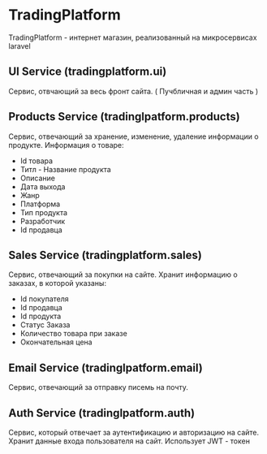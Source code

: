 # TradingPlatform

TradingPlatform - интернет магазин, реализованный на микросервисах laravel  

## UI Service (tradingplatform.ui)
Сервис, отвчающий за весь фронт сайта. ( Пучбличная и админ часть )

## Products Service (tradinglpatform.products)
Сервис, отвечающий за хранение, изменение, удаление информации о продукте.
Информация о товаре:
 - Id товара
 - Титл - Название продукта
 - Описание
 - Дата выхода
 - Жанр
 - Платформа 
 - Тип продукта 
 - Разработчик
 - Id продавца

## Sales Service (tradingplatform.sales)
Сервис, отвечающий за покупки на сайте.
Хранит информацию о заказах, в которой указаны:
 - Id покупателя
 - Id продавца
 - Id продукта
 - Статус Заказа
 - Количество товара при заказе
 - Окончательная цена

## Email Service (tradinglpatform.email)
Сервис, отвечающий за отправку писемь на почту.

## Auth Service (tradinglpatform.auth)
Сервис, который отвечает за аутентификацию и авторизацию на сайте. Хранит данные входа пользователя на сайт.
Использует JWT - токен
